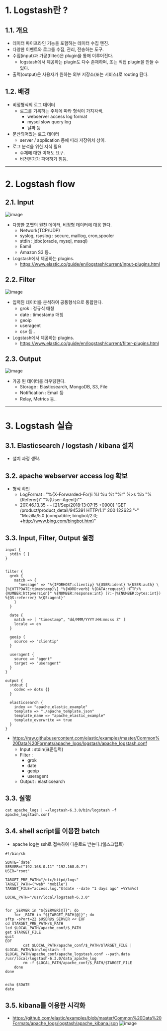 # 1. Logstash란 ?
## 1.1. 개요
* 데이터 파이프라인 기능을 포함하는 데이터 수집 엔진.
* 다양한 이벤트와 로그를 수집, 관리, 전송하는 도구.
* 수집(input)과 가공(filter)은 plugin을 통해 이루어진다.
   - logstash에서 제공하는 plugin도 다수 존재하며, 또는 직접 plugin을 만들 수 있다.
* 출력(output)은 사용자가 원하는 외부 저장소(또는 서비스)로 routing 된다.

## 1.2. 배경
* 비정형식의 로그 데이터
   - 로그를 기록하는 주체에 따라 형식이 가지각색.
      + webserver access log format
      + mysql slow query log
      + 날짜 등
* 분산되어있는 로그 데이터
   - server / application 등에 따라 저장위치 상이.
* 로그 분석을 위한 지식 필요
   - 주체에 대한 이해도 요구.
   - 비전문가가 파악하기 힘듬.
 
****

# 2. Logstash flow
## 2.1. Input
![image](https://user-images.githubusercontent.com/43233688/45805979-dbc88e80-bcfa-11e8-8b9a-126458c90a39.png)
* 다양한 포맷의 원천 데이터, 비정형 데이터에 대응 한다.
   - Network(TCP/UDP)
   - syslog, rsyslog : secure, maillog, cron,spooler
   - stdin : jdbc(oracle, mysql, mssql)
   - Eamil
   - Amazon S3 등..
* Logstash에서 제공하는 plugins.
   - https://www.elastic.co/guide/en/logstash/current/input-plugins.html

## 2.2. Filter
![image](https://user-images.githubusercontent.com/43233688/45806002-e8e57d80-bcfa-11e8-8d45-5e5be9c874be.png)
* 입력된 데이터를 분석하여 공통형식으로 통합한다.
   - grok : 정규식 매칭
   - date : timestamp 매칭
   - geoip
   - useragent
   - csv 등..
* Logstash에서 제공하는 plugins.
   - https://www.elastic.co/guide/en/logstash/current/filter-plugins.html


## 2.3. Output
![image](https://user-images.githubusercontent.com/43233688/45806028-f995f380-bcfa-11e8-9a82-9ca4a539156d.png)
* 가공 된 데이터를 라우팅한다.
   - Storage : Elasticsearch, MongoDB, S3, File
   - Notification : Email 등
   - Relay, Metrics 등..


****

# 3. Logstash 실습
## 3.1. Elasticsearch / logstash / kibana 설치
* 설치 과정 생략.

## 3.2. apache webserver access log 확보
* 형식 확인
   - LogFormat : "%{X-Forwarded-For}i %l %u %t \"%r\" %>s %b \"%{Referer}i\" \"%{User-Agent}i\""
   - 207.46.13.35 - - [21/Sep/2018:13:07:15 +0900] "GET /product/product_detail/945391 HTTP/1.1" 200 122623 "-" "Mozilla/5.0 (compatible; bingbot/2.0; +http://www.bing.com/bingbot.htm)"

## 3.3. Input, Filter, Output 설정
```
input {  
  stdin { }
}


filter {
  grok {
    match => {
      "message" => '%{IPORHOST:clientip} %{USER:ident} %{USER:auth} \[%{HTTPDATE:timestamp}\] "%{WORD:verb} %{DATA:request} HTTP/%{NUMBER:httpversion}" %{NUMBER:response:int} (?:-|%{NUMBER:bytes:int}) %{QS:referrer} %{QS:agent}'
    }
  }

  date {
    match => [ "timestamp", "dd/MMM/YYYY:HH:mm:ss Z" ]
    locale => en
  }

  geoip {
    source => "clientip"
  }

  useragent {
    source => "agent"
    target => "useragent"
  }
}

output {
  stdout {
    codec => dots {}
  }

  elasticsearch {
    index => "apache_elastic_example"
    template => "./apache_template.json"
    template_name => "apache_elastic_example"
    template_overwrite => true
  }
}
```
* https://raw.githubusercontent.com/elastic/examples/master/Common%20Data%20Formats/apache_logs/logstash/apache_logstash.conf
   - Input : stdin(표준입력)
   - Filter : 
      + grok
      + date
      + geoip
      + useragent
   - Output : elasticsearch

## 3.3. 실행
```
cat apache_logs | ~/logstash-6.3.0/bin/logstash -f apache_logstash.conf
```

## 3.4. shell script를 이용한 batch
* apache log는 ssh로 접속하여 다운로드 받는다.(쉘스크립트)
```
#!/bin/sh

SDATE=`date`
SERVER=("192.168.0.11" "192.168.0.7")
USER="root"

TARGET_PRE_PATH="/etc/httpd/logs"
TARGET_PATH=("web" "mobile")
TARGET_FILE="access.log."$(date --date "1 days ago" +%Y%m%d)

LOCAL_PATH="/usr/local/logstash-6.3.0"


for _SERVER in "${SERVER[@]}"; do
	for _PATH in "${TARGET_PATH[@]}"; do
sftp -oPort=22 $USER@$_SERVER << EOF
cd $TARGET_PRE_PATH/$_PATH
lcd $LOCAL_PATH/apache_conf/$_PATH
get $TARGET_FILE
quit
EOF
		cat $LOCAL_PATH/apache_conf/$_PATH/$TARGET_FILE | $LOCAL_PATH/bin/logstash -f $LOCAL_PATH/apache_conf/apache_logstash.conf --path.data /usr/local/logstash-6.3.0/data_apache_log
		rm -f $LOCAL_PATH/apache_conf/$_PATH/$TARGET_FILE
	done
done


echo $SDATE
date
```
## 3.5. kibana를 이용한 시각화
* https://github.com/elastic/examples/blob/master/Common%20Data%20Formats/apache_logs/logstash/apache_kibana.json
![image](https://user-images.githubusercontent.com/43233688/45860309-6cf24080-bda1-11e8-9eac-c8f14ebfd083.png)